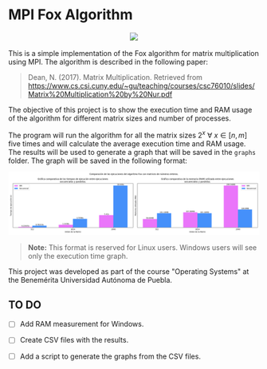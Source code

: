 # MPI Fox Algorithm
<div align="center">
<img src="media/fox.mp4">
</div>

This is a simple implementation of the Fox algorithm for matrix multiplication using MPI. The algorithm is described in the following paper:
> Dean, N. (2017). Matrix Multiplication. Retrieved from https://www.cs.csi.cuny.edu/~gu/teaching/courses/csc76010/slides/Matrix%20Multiplication%20by%20Nur.pdf

The objective of this project is to show the execution time and RAM usage of the algorithm for different matrix sizes and number of processes. 

The program will run the algorithm for all the matrix sizes $2^x\ \forall\ x \in [n, m]$ five times and will calculate the average execution time and RAM usage. The results will be used to generate a graph that will be saved in the `graphs` folder. The graph will be saved in the following format:

![Graph](graph/../graphs/felamar/LAPTOP/512-2048_Linux/fox_enteros_512-2048.png "Graph")
> **Note:** This format is reserved for Linux users. Windows users will see only the execution time graph.

This project was developed as part of the course "Operating Systems" at the Benemérita Universidad Autónoma de Puebla.

## TO DO
- [ ] Add RAM measurement for Windows.
- [ ] Create CSV files with the results.
- [ ] Add a script to generate the graphs from the CSV files.

